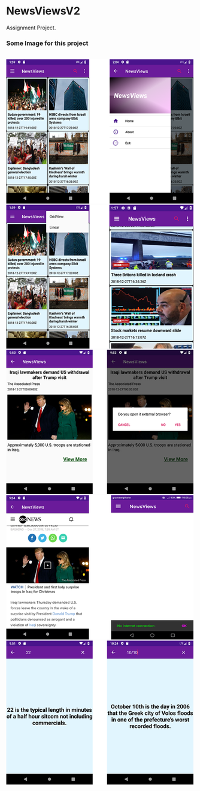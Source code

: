 # NewsViewsV2
Assignment Project.

<h3>Some Image for this project</h3>

<br>
<img src = "img/p1.png" width = "500">

<br>
<img src = "img/p5.png" width = "500">

<br>
<img src = "img/p2.png" width = "500">

<br>
<img src = "img/p4.png" width = "500">

<br>
<img src = "img/p3.png" width = "500">
